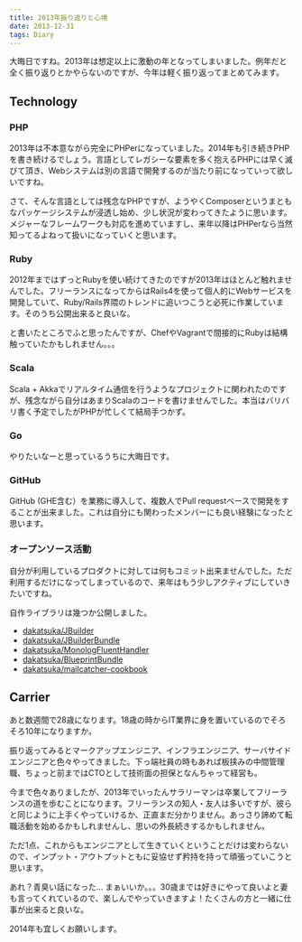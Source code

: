 ```yaml
---
title: 2013年振り返りと心境
date: 2013-12-31
tags: Diary
---
```


大晦日ですね。2013年は想定以上に激動の年となってしまいました。例年だと全く振り返りとかやらないのですが、今年は軽く振り返ってまとめてみます。

## Technology

### PHP
2013年は不本意ながら完全にPHPerになっていました。2014年も引き続きPHPを書き続けるでしょう。言語としてレガシーな要素を多く抱えるPHPには早く滅びて頂き、Webシステムは別の言語で開発するのが当たり前になっていって欲しいですね。

さて、そんな言語としては残念なPHPですが、ようやくComposerというまともなパッケージシステムが浸透し始め、少し状況が変わってきたように思います。メジャーなフレームワークも対応を進めていますし、来年以降はPHPerなら当然知ってるよねって扱いになっていくと思います。

### Ruby
2012年まではずっとRubyを使い続けてきたのですが2013年はほとんど触れませんでした。フリーランスになってからはRails4を使って個人的にWebサービスを開発していて、Ruby/Rails界隈のトレンドに追いつこうと必死に作業しています。そのうち公開出来ると良いな。

と書いたところでふと思ったんですが、ChefやVagrantで間接的にRubyは結構触っていたかもしれません。。。

### Scala
Scala + Akkaでリアルタイム通信を行うようなプロジェクトに関われたのですが、残念ながら自分はあまりScalaのコードを書けませんでした。本当はバリバリ書く予定でしたがPHPが忙しくて結局手つかず。

### Go
やりたいなーと思っているうちに大晦日です。

### GitHub
GitHub (GHE含む）を業務に導入して、複数人でPull requestベースで開発をすることが出来ました。これは自分にも関わったメンバーにも良い経験になったと思います。

### オープンソース活動
自分が利用しているプロダクトに対しては何もコミット出来ませんでした。ただ利用するだけになってしまっているので、来年はもう少しアクティブにしていきたいですね。

自作ライブラリは幾つか公開しました。

- [dakatsuka/JBuilder](https://github.com/dakatsuka/JBuilder)
- [dakatsuka/JBuilderBundle](https://github.com/dakatsuka/JBuilderBundle)
- [dakatsuka/MonologFluentHandler](https://github.com/dakatsuka/MonologFluentHandler)
- [dakatsuka/BlueprintBundle](https://github.com/dakatsuka/BlueprintBundle)
- [dakatsuka/mailcatcher-cookbook](https://github.com/dakatsuka/mailcatcher-cookbook)


## Carrier

あと数週間で28歳になります。18歳の時からIT業界に身を置いているのでそろそろ10年になりますか。

振り返ってみるとマークアップエンジニア、インフラエンジニア、サーバサイドエンジニアと色々やってきました。下っ端社員の時もあれば板挟みの中間管理職、ちょっと前まではCTOとして技術面の担保となんちゃって経営も。

今まで色々ありましたが、2013年でいったんサラリーマンは卒業してフリーランスの道を歩むことになります。フリーランスの知人・友人は多いですが、彼らと同じように上手くやっていけるか、正直まだ分かりません。あっさり諦めて転職活動を始めるかもしれませんし、思いの外長続きするかもしれません。

ただ1点、これからもエンジニアとして生きていくということだけは変わらないので、インプット・アウトプットともに妥協せず矜持を持って頑張っていこうと思います。

あれ？青臭い話になった… まぁいいか。。。30歳までは好きにやって良いよと妻も言ってくれているので、楽しんでやっていきますよ！たくさんの方と一緒に仕事が出来ると良いな。

2014年も宜しくお願いします。
